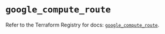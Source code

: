 # `google_compute_route`

Refer to the Terraform Registry for docs: [`google_compute_route`](https://registry.terraform.io/providers/hashicorp/google/5.17.0/docs/resources/compute_route).
